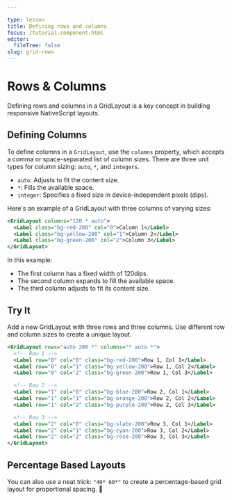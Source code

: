 ```yaml
---

type: lesson  
title: Defining rows and columns  
focus: /tutorial.component.html  
editor:
  fileTree: false
slug: grid-rows
---
```


# Rows & Columns

Defining rows and columns in a GridLayout is a key concept in building responsive NativeScript layouts. 

## Defining Columns

To define columns in a `GridLayout`, use the `columns` property, which accepts a comma or space-separated list of column sizes. There are three unit types for column sizing: `auto`, `*`, and `integers`.

- `auto`: Adjusts to fit the content size.
- `*`: Fills the available space.
- `integer`: Specifies a fixed size in device-independent pixels (dips).

Here's an example of a GridLayout with three columns of varying sizes:
```xml
<GridLayout columns="120 * auto">
  <Label class="bg-red-200" col="0">Column 1</Label>
  <Label class="bg-yellow-200" col="1">Column 2</Label>
  <Label class="bg-green-200" col="2">Column 3</Label>
</GridLayout>
```
In this example:

 - The first column has a fixed width of 120dips.
 - The second column expands to fill the available space.
 - The third column adjusts to fit its content size.

## Try It

Add a new GridLayout with three rows and three columns. Use different row and column sizes to create a unique layout. 
```xml
<GridLayout rows="auto 200 *" columns="* auto *">
  <!-- Row 1 -->
  <Label row="0" col="0" class="bg-red-200">Row 1, Col 1</Label>
  <Label row="0" col="1" class="bg-yellow-200">Row 1, Col 2</Label>
  <Label row="0" col="2" class="bg-green-200">Row 1, Col 3</Label>

  <!-- Row 2 -->
  <Label row="1" col="0" class="bg-blue-200">Row 2, Col 1</Label>
  <Label row="1" col="1" class="bg-orange-200">Row 2, Col 2</Label>
  <Label row="1" col="2" class="bg-purple-200">Row 2, Col 3</Label>

  <!-- Row 3 -->
  <Label row="2" col="0" class="bg-slate-200">Row 3, Col 1</Label>
  <Label row="2" col="1" class="bg-cyan-200">Row 3, Col 2</Label>
  <Label row="2" col="2" class="bg-rose-200">Row 3, Col 3</Label>
</GridLayout>
```

## Percentage Based Layouts

You can also use a neat trick: `"40* 60*"` to create a percentage-based grid layout for proportional spacing. 🤯